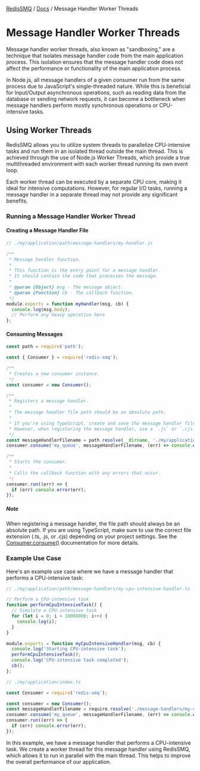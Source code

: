 [RedisSMQ](../README.md) / [Docs](README.md) / Message Handler Worker Threads

# Message Handler Worker Threads

Message handler worker threads, also known as "sandboxing," are a technique that isolates message handler code from the 
main application process. This isolation ensures that the message handler code does not affect the performance or 
functionality of the main application process.

In Node.js, all message handlers of a given consumer run from the same process due to JavaScript's single-threaded 
nature. While this is beneficial for Input/Output asynchronous operations, such as reading data from the database or 
sending network requests, it can become a bottleneck when message handlers perform mostly synchronous operations or 
CPU-intensive tasks. 

## Using Worker Threads

RedisSMQ allows you to utilize system threads to parallelize CPU-intensive tasks and run them in an isolated thread 
outside the main thread. This is achieved through the use of Node.js Worker Threads, which provide a true 
multithreaded environment with each worker thread running its own event loop.

Each worker thread can be executed by a separate CPU core, making it ideal for intensive computations. However, for 
regular I/O tasks, running a message handler in a separate thread may not provide any significant benefits.

### Running a Message Handler Worker Thread

#### Creating a Message Handler File

```typescript
// ./my/application/path/message-handlers/my-handler.js

/**
 * Message handler function.
 *
 * This function is the entry point for a message handler.
 * It should contain the code that processes the message.
 *
 * @param {Object} msg - The message object.
 * @param {Function} cb - The callback function.
 */
module.exports = function myHandler(msg, cb) {
  console.log(msg.body);
  // Perform any heavy operation here
};
```

#### Consuming Messages

```typescript
const path = require('path');

const { Consumer } = require('redis-smq');

/**
 * Creates a new consumer instance.
 */
const consumer = new Consumer();

/**
 * Registers a message handler.
 *
 * The message handler file path should be an absolute path.
 *
 * If you're using TypeScript, create and save the message handler file with a `.ts` extension.
 * However, when registering the message handler, use a `.js` or `.cjs` extension depending on your project settings.
 */
const messageHandlerFilename = path.resolve(__dirname, './my/application/path/message-handlers/my-handler.js');
consumer.consume('my_queue', messageHandlerFilename, (err) => console.error(err));

/**
 * Starts the consumer.
 *
 * Calls the callback function with any errors that occur.
 */
consumer.run((err) => {
  if (err) console.error(err);
});
```

##### Note

When registering a message handler, the file path should always be an absolute path. If you are using TypeScript, make 
sure to use the correct file extension (.ts, .js, or .cjs) depending on your project settings. See the 
[Consumer.consume()](api/classes/Consumer.md#consume) documentation for more details.

### Example Use Case

Here's an example use case where we have a message handler that performs a CPU-intensive task:

```javascript
// ./my/application/path/message-handlers/my-cpu-intensive-handler.ts

// Perform a CPU-intensive task
function performCpuIntensiveTask() {
  // Simulate a CPU-intensive task
  for (let i = 0; i < 10000000; i++) {
    console.log(i);
  }
}

module.exports = function myCpuIntensiveHandler(msg, cb) {
  console.log('Starting CPU-intensive task');
  performCpuIntensiveTask();
  console.log('CPU-intensive task completed');
  cb();
};
```

```javascript
// ./my/application/index.ts

const Consumer = require('redis-smq');

const consumer = new Consumer();
const messageHandlerFilename = require.resolve('./message-handlers/my-cpu-intensive-handler.js');
consumer.consume('my_queue', messageHandlerFilename, (err) => console.error(err));
consumer.run((err) => {
  if (err) console.error(err);
});
```

In this example, we have a message handler that performs a CPU-intensive task. We create a worker thread for this 
message handler using RedisSMQ, which allows it to run in parallel with the main thread. This helps to improve the 
overall performance of our application.
